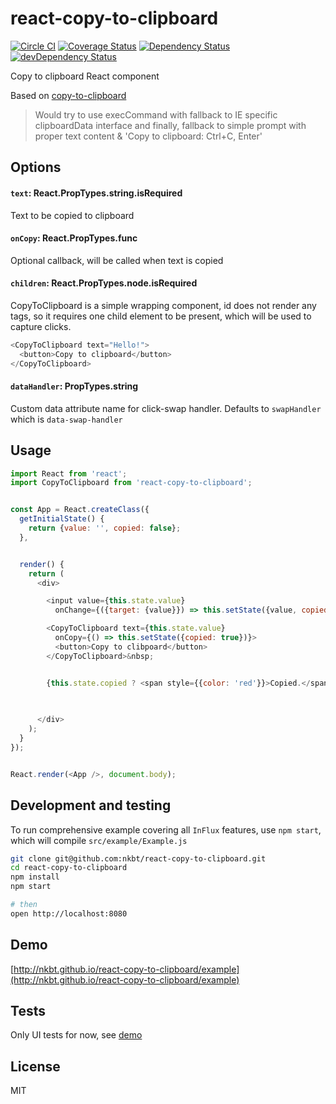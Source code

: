 # react-copy-to-clipboard

[![Circle CI](https://circleci.com/gh/nkbt/react-copy-to-clipboard.svg?style=svg)](https://circleci.com/gh/nkbt/react-copy-to-clipboard)
[![Coverage Status](https://coveralls.io/repos/nkbt/react-copy-to-clipboard/badge.svg?branch=master)](https://coveralls.io/r/nkbt/react-copy-to-clipboard?branch=master)
[![Dependency Status](https://david-dm.org/nkbt/react-copy-to-clipboard.svg)](https://david-dm.org/nkbt/react-copy-to-clipboard)
[![devDependency Status](https://david-dm.org/nkbt/react-copy-to-clipboard/dev-status.svg)](https://david-dm.org/nkbt/react-copy-to-clipboard#info=devDependencies)

Copy to clipboard React component

Based on [copy-to-clipboard](https://www.npmjs.com/package/copy-to-clipboard)

> Would try to use execCommand with fallback to IE specific clipboardData interface and finally, fallback to simple prompt with proper text content & 'Copy to clipboard: Ctrl+C, Enter'


## Options


#### `text`: React.PropTypes.string.isRequired

Text to be copied to clipboard


#### `onCopy`: React.PropTypes.func

Optional callback, will be called when text is copied


#### `children`: React.PropTypes.node.isRequired

CopyToClipboard is a simple wrapping component, id does not render any tags, so it requires one child element to be present, which will be used to capture clicks.

```js
<CopyToClipboard text="Hello!">
  <button>Copy to clipboard</button>
</CopyToClipboard>
```


#### `dataHandler`: PropTypes.string

Custom data attribute name for click-swap handler.
Defaults to `swapHandler` which is `data-swap-handler`





## Usage

```js
import React from 'react';
import CopyToClipboard from 'react-copy-to-clipboard';


const App = React.createClass({
  getInitialState() {
    return {value: '', copied: false};
  },


  render() {
    return (
      <div>

        <input value={this.state.value}
          onChange={({target: {value}}) => this.setState({value, copied: false})} />&nbsp;

        <CopyToClipboard text={this.state.value}
          onCopy={() => this.setState({copied: true})}>
          <button>Copy to clibpoard</button>
        </CopyToClipboard>&nbsp;


        {this.state.copied ? <span style={{color: 'red'}}>Copied.</span> : null}
        
        

      </div>
    );
  }
});


React.render(<App />, document.body);
```

## Development and testing

To run comprehensive example covering all `InFlux` features, use `npm start`, which will compile `src/example/Example.js`

```bash
git clone git@github.com:nkbt/react-copy-to-clipboard.git
cd react-copy-to-clipboard
npm install
npm start

# then
open http://localhost:8080
```


## Demo

[http://nkbt.github.io/react-copy-to-clipboard/example](http://nkbt.github.io/react-copy-to-clipboard/example)


## Tests

Only UI tests for now, see [demo](http://nkbt.github.io/react-copy-to-clipboard/example)


## License

MIT
